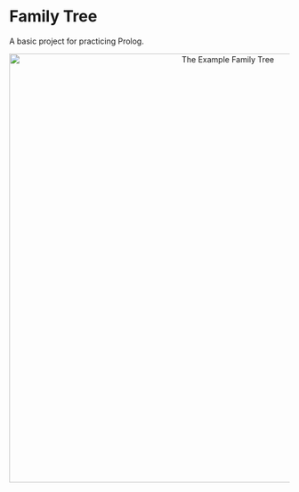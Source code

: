 # Family Tree

A basic project for practicing Prolog.

<div align="center">
  <img width="770" alt="The Example Family Tree" src="https://user-images.githubusercontent.com/70333359/233672000-0a33c38c-8fc1-4d7d-9389-7255411b70c3.png">
</div>
